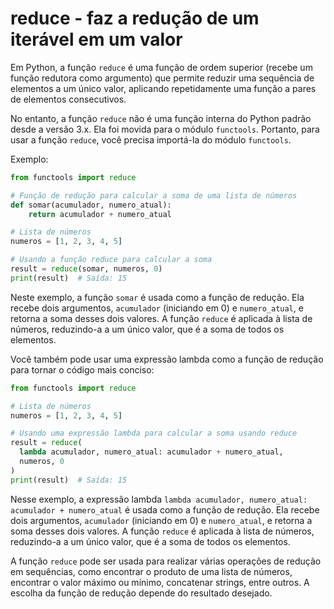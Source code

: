 # reduce - faz a redução de um iterável em um valor

Em Python, a função `reduce` é uma função de ordem superior (recebe um função redutora como argumento) que permite reduzir uma sequência de elementos a um único valor, aplicando repetidamente uma função a pares de elementos consecutivos.

No entanto, a função `reduce` não é uma função interna do Python padrão desde a versão 3.x. Ela foi movida para o módulo `functools`. Portanto, para usar a função `reduce`, você precisa importá-la do módulo `functools`.

Exemplo:
```python
from functools import reduce

# Função de redução para calcular a soma de uma lista de números
def somar(acumulador, numero_atual):
    return acumulador + numero_atual

# Lista de números
numeros = [1, 2, 3, 4, 5]

# Usando a função reduce para calcular a soma
result = reduce(somar, numeros, 0)
print(result)  # Saída: 15
```

Neste exemplo, a função `somar` é usada como a função de redução. Ela recebe dois argumentos, `acumulador` (iniciando em 0) e `numero_atual`, e retorna a soma desses dois valores. A função `reduce` é aplicada à lista de números, reduzindo-a a um único valor, que é a soma de todos os elementos.

Você também pode usar uma expressão lambda como a função de redução para tornar o código mais conciso:

```python
from functools import reduce

# Lista de números
numeros = [1, 2, 3, 4, 5]

# Usando uma expressão lambda para calcular a soma usando reduce
result = reduce(
  lambda acumulador, numero_atual: acumulador + numero_atual, 
  numeros, 0
)
print(result)  # Saída: 15
```

Nesse exemplo, a expressão lambda `lambda acumulador, numero_atual: acumulador + numero_atual` é usada como a função de redução. Ela recebe dois argumentos, `acumulador` (iniciando em 0) e `numero_atual`, e retorna a soma desses dois valores. A função `reduce` é aplicada à lista de números, reduzindo-a a um único valor, que é a soma de todos os elementos.

A função `reduce` pode ser usada para realizar várias operações de redução em sequências, como encontrar o produto de uma lista de números, encontrar o valor máximo ou mínimo, concatenar strings, entre outros. A escolha da função de redução depende do resultado desejado.